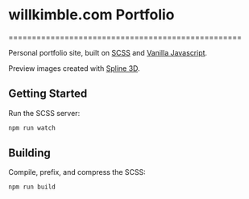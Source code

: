 # willkimble.com Portfolio

==================================================

Personal portfolio site, built on [SCSS] and [Vanilla Javascript].

Preview images created with [Spline 3D].

[scss]: https://sass-lang.com/documentation/syntax
[vanilla javascript]: https://www.javascript.com/
[spline 3d]: https://spline.design/

## Getting Started

Run the SCSS server:

```bash
npm run watch
```

## Building

Compile, prefix, and compress the SCSS:

```bash
npm run build
```
